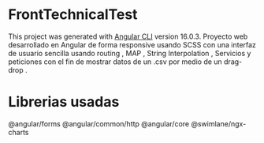 # FrontTechnicalTest
This project was generated with [Angular CLI](https://github.com/angular/angular-cli) version 16.0.3.
Proyecto web desarrollado en Angular de forma responsive usando SCSS con una interfaz de usuario sencilla  usando routing , MAP , String Interpolation , Servicios y peticiones con el fin de mostrar datos de un .csv por medio de un drag-drop  .
# Librerias usadas 
@angular/forms
@angular/common/http
@angular/core 
@swimlane/ngx-charts

